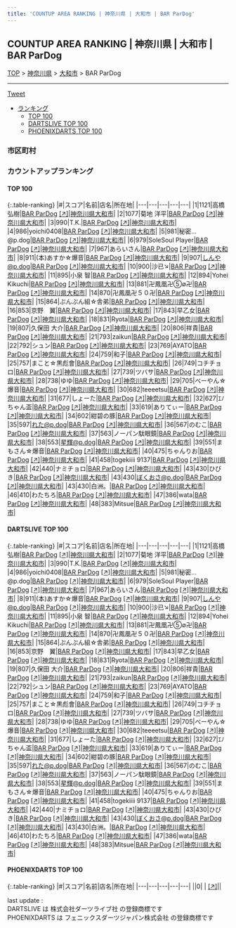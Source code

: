 ```yaml
---
title: 'COUNTUP AREA RANKING | 神奈川県 | 大和市 | BAR ParDog'
---
```

## COUNTUP AREA RANKING | 神奈川県 | 大和市 | BAR ParDog

[TOP](/darts/rank/) > [神奈川県](/darts/rank/神奈川県/) > [大和市](/darts/rank/神奈川県/大和市/) > BAR ParDog

___

<a href="https://twitter.com/share?ref_src=twsrc%5Etfw" data-text="COUNTUP AREA RANKING | 神奈川県大和市BAR ParDog" class="twitter-share-button" data-hashtags="DARTSLIVE,PHOENIXDARTS,darts,ダーツ" data-show-count="false">Tweet</a>

* [ランキング](#カウントアップランキング)
    * [TOP 100](#top-100)
    * [DARTSLIVE TOP 100](#dartslive-top-100)
    * [PHOENIXDARTS TOP 100](#phoenixdarts-top-100)

### 市区町村

<ul>

</ul>

### カウントアップランキング

#### TOP 100



{:.table-ranking}
|#|スコア|名前|店名|所在地|
|---|---|---|---|---|
|1|1121|<span class="rank-name-dl">高橋 弘樹</span>|<a href="/darts/rank/shops/50da15a681e35050f454cb89828a1cfe.html">BAR ParDog</a> <a href="https://search.dartslive.com/jp/shop/50da15a681e35050f454cb89828a1cfe">[↗]</a>|<a href="/darts/rank/神奈川県/大和市">神奈川県大和市</a>|
|2|1077|<span class="rank-name-dl">菊地 洋平</span>|<a href="/darts/rank/shops/50da15a681e35050f454cb89828a1cfe.html">BAR ParDog</a> <a href="https://search.dartslive.com/jp/shop/50da15a681e35050f454cb89828a1cfe">[↗]</a>|<a href="/darts/rank/神奈川県/大和市">神奈川県大和市</a>|
|3|990|<span class="rank-name-dl">T.K.</span>|<a href="/darts/rank/shops/50da15a681e35050f454cb89828a1cfe.html">BAR ParDog</a> <a href="https://search.dartslive.com/jp/shop/50da15a681e35050f454cb89828a1cfe">[↗]</a>|<a href="/darts/rank/神奈川県/大和市">神奈川県大和市</a>|
|4|986|<span class="rank-name-dl">yoichi0408</span>|<a href="/darts/rank/shops/50da15a681e35050f454cb89828a1cfe.html">BAR ParDog</a> <a href="https://search.dartslive.com/jp/shop/50da15a681e35050f454cb89828a1cfe">[↗]</a>|<a href="/darts/rank/神奈川県/大和市">神奈川県大和市</a>|
|5|981|<span class="rank-name-dl">秘密…@p.dog</span>|<a href="/darts/rank/shops/50da15a681e35050f454cb89828a1cfe.html">BAR ParDog</a> <a href="https://search.dartslive.com/jp/shop/50da15a681e35050f454cb89828a1cfe">[↗]</a>|<a href="/darts/rank/神奈川県/大和市">神奈川県大和市</a>|
|6|979|<span class="rank-name-dl">SoleSoul Player</span>|<a href="/darts/rank/shops/50da15a681e35050f454cb89828a1cfe.html">BAR ParDog</a> <a href="https://search.dartslive.com/jp/shop/50da15a681e35050f454cb89828a1cfe">[↗]</a>|<a href="/darts/rank/神奈川県/大和市">神奈川県大和市</a>|
|7|967|<span class="rank-name-dl">あらいさん</span>|<a href="/darts/rank/shops/50da15a681e35050f454cb89828a1cfe.html">BAR ParDog</a> <a href="https://search.dartslive.com/jp/shop/50da15a681e35050f454cb89828a1cfe">[↗]</a>|<a href="/darts/rank/神奈川県/大和市">神奈川県大和市</a>|
|8|911|<span class="rank-name-dl">(本)あすか☆爆音</span>|<a href="/darts/rank/shops/50da15a681e35050f454cb89828a1cfe.html">BAR ParDog</a> <a href="https://search.dartslive.com/jp/shop/50da15a681e35050f454cb89828a1cfe">[↗]</a>|<a href="/darts/rank/神奈川県/大和市">神奈川県大和市</a>|
|9|907|<span class="rank-name-dl">しんや@p.dog</span>|<a href="/darts/rank/shops/50da15a681e35050f454cb89828a1cfe.html">BAR ParDog</a> <a href="https://search.dartslive.com/jp/shop/50da15a681e35050f454cb89828a1cfe">[↗]</a>|<a href="/darts/rank/神奈川県/大和市">神奈川県大和市</a>|
|10|900|<span class="rank-name-dl">沙已↘</span>|<a href="/darts/rank/shops/50da15a681e35050f454cb89828a1cfe.html">BAR ParDog</a> <a href="https://search.dartslive.com/jp/shop/50da15a681e35050f454cb89828a1cfe">[↗]</a>|<a href="/darts/rank/神奈川県/大和市">神奈川県大和市</a>|
|11|895|<span class="rank-name-dl">小泉 智</span>|<a href="/darts/rank/shops/50da15a681e35050f454cb89828a1cfe.html">BAR ParDog</a> <a href="https://search.dartslive.com/jp/shop/50da15a681e35050f454cb89828a1cfe">[↗]</a>|<a href="/darts/rank/神奈川県/大和市">神奈川県大和市</a>|
|12|894|<span class="rank-name-dl">Yohei Kikuchi</span>|<a href="/darts/rank/shops/50da15a681e35050f454cb89828a1cfe.html">BAR ParDog</a> <a href="https://search.dartslive.com/jp/shop/50da15a681e35050f454cb89828a1cfe">[↗]</a>|<a href="/darts/rank/神奈川県/大和市">神奈川県大和市</a>|
|13|881|<span class="rank-name-dl">卍鳳凰卍⑤∅卍</span>|<a href="/darts/rank/shops/50da15a681e35050f454cb89828a1cfe.html">BAR ParDog</a> <a href="https://search.dartslive.com/jp/shop/50da15a681e35050f454cb89828a1cfe">[↗]</a>|<a href="/darts/rank/神奈川県/大和市">神奈川県大和市</a>|
|14|870|<span class="rank-name-dl">卍鳳凰卍５０卍</span>|<a href="/darts/rank/shops/50da15a681e35050f454cb89828a1cfe.html">BAR ParDog</a> <a href="https://search.dartslive.com/jp/shop/50da15a681e35050f454cb89828a1cfe">[↗]</a>|<a href="/darts/rank/神奈川県/大和市">神奈川県大和市</a>|
|15|864|<span class="rank-name-dl">ぷんぷん組☆舎弟</span>|<a href="/darts/rank/shops/50da15a681e35050f454cb89828a1cfe.html">BAR ParDog</a> <a href="https://search.dartslive.com/jp/shop/50da15a681e35050f454cb89828a1cfe">[↗]</a>|<a href="/darts/rank/神奈川県/大和市">神奈川県大和市</a>|
|16|853|<span class="rank-name-dl">京野　翼</span>|<a href="/darts/rank/shops/50da15a681e35050f454cb89828a1cfe.html">BAR ParDog</a> <a href="https://search.dartslive.com/jp/shop/50da15a681e35050f454cb89828a1cfe">[↗]</a>|<a href="/darts/rank/神奈川県/大和市">神奈川県大和市</a>|
|17|843|<span class="rank-name-dl">早乙女</span>|<a href="/darts/rank/shops/50da15a681e35050f454cb89828a1cfe.html">BAR ParDog</a> <a href="https://search.dartslive.com/jp/shop/50da15a681e35050f454cb89828a1cfe">[↗]</a>|<a href="/darts/rank/神奈川県/大和市">神奈川県大和市</a>|
|18|831|<span class="rank-name-dl">Ryota</span>|<a href="/darts/rank/shops/50da15a681e35050f454cb89828a1cfe.html">BAR ParDog</a> <a href="https://search.dartslive.com/jp/shop/50da15a681e35050f454cb89828a1cfe">[↗]</a>|<a href="/darts/rank/神奈川県/大和市">神奈川県大和市</a>|
|19|807|<span class="rank-name-dl">久保田 大介</span>|<a href="/darts/rank/shops/50da15a681e35050f454cb89828a1cfe.html">BAR ParDog</a> <a href="https://search.dartslive.com/jp/shop/50da15a681e35050f454cb89828a1cfe">[↗]</a>|<a href="/darts/rank/神奈川県/大和市">神奈川県大和市</a>|
|20|806|<span class="rank-name-dl">祥貴</span>|<a href="/darts/rank/shops/50da15a681e35050f454cb89828a1cfe.html">BAR ParDog</a> <a href="https://search.dartslive.com/jp/shop/50da15a681e35050f454cb89828a1cfe">[↗]</a>|<a href="/darts/rank/神奈川県/大和市">神奈川県大和市</a>|
|21|793|<span class="rank-name-dl">zaikun</span>|<a href="/darts/rank/shops/50da15a681e35050f454cb89828a1cfe.html">BAR ParDog</a> <a href="https://search.dartslive.com/jp/shop/50da15a681e35050f454cb89828a1cfe">[↗]</a>|<a href="/darts/rank/神奈川県/大和市">神奈川県大和市</a>|
|22|792|<span class="rank-name-dl">シュン</span>|<a href="/darts/rank/shops/50da15a681e35050f454cb89828a1cfe.html">BAR ParDog</a> <a href="https://search.dartslive.com/jp/shop/50da15a681e35050f454cb89828a1cfe">[↗]</a>|<a href="/darts/rank/神奈川県/大和市">神奈川県大和市</a>|
|23|769|<span class="rank-name-dl">AYATO</span>|<a href="/darts/rank/shops/50da15a681e35050f454cb89828a1cfe.html">BAR ParDog</a> <a href="https://search.dartslive.com/jp/shop/50da15a681e35050f454cb89828a1cfe">[↗]</a>|<a href="/darts/rank/神奈川県/大和市">神奈川県大和市</a>|
|24|759|<span class="rank-name-dl">和子</span>|<a href="/darts/rank/shops/50da15a681e35050f454cb89828a1cfe.html">BAR ParDog</a> <a href="https://search.dartslive.com/jp/shop/50da15a681e35050f454cb89828a1cfe">[↗]</a>|<a href="/darts/rank/神奈川県/大和市">神奈川県大和市</a>|
|25|757|<span class="rank-name-dl">まこと☆黒彪會</span>|<a href="/darts/rank/shops/50da15a681e35050f454cb89828a1cfe.html">BAR ParDog</a> <a href="https://search.dartslive.com/jp/shop/50da15a681e35050f454cb89828a1cfe">[↗]</a>|<a href="/darts/rank/神奈川県/大和市">神奈川県大和市</a>|
|26|749|<span class="rank-name-dl">コチチョロ</span>|<a href="/darts/rank/shops/50da15a681e35050f454cb89828a1cfe.html">BAR ParDog</a> <a href="https://search.dartslive.com/jp/shop/50da15a681e35050f454cb89828a1cfe">[↗]</a>|<a href="/darts/rank/神奈川県/大和市">神奈川県大和市</a>|
|27|739|<span class="rank-name-dl">ツバサ</span>|<a href="/darts/rank/shops/50da15a681e35050f454cb89828a1cfe.html">BAR ParDog</a> <a href="https://search.dartslive.com/jp/shop/50da15a681e35050f454cb89828a1cfe">[↗]</a>|<a href="/darts/rank/神奈川県/大和市">神奈川県大和市</a>|
|28|738|<span class="rank-name-dl">ゆゆ</span>|<a href="/darts/rank/shops/50da15a681e35050f454cb89828a1cfe.html">BAR ParDog</a> <a href="https://search.dartslive.com/jp/shop/50da15a681e35050f454cb89828a1cfe">[↗]</a>|<a href="/darts/rank/神奈川県/大和市">神奈川県大和市</a>|
|29|705|<span class="rank-name-dl">べーやん☆爆音</span>|<a href="/darts/rank/shops/50da15a681e35050f454cb89828a1cfe.html">BAR ParDog</a> <a href="https://search.dartslive.com/jp/shop/50da15a681e35050f454cb89828a1cfe">[↗]</a>|<a href="/darts/rank/神奈川県/大和市">神奈川県大和市</a>|
|30|682|<span class="rank-name-dl">teeeetsu</span>|<a href="/darts/rank/shops/50da15a681e35050f454cb89828a1cfe.html">BAR ParDog</a> <a href="https://search.dartslive.com/jp/shop/50da15a681e35050f454cb89828a1cfe">[↗]</a>|<a href="/darts/rank/神奈川県/大和市">神奈川県大和市</a>|
|31|677|<span class="rank-name-dl">しょーた</span>|<a href="/darts/rank/shops/50da15a681e35050f454cb89828a1cfe.html">BAR ParDog</a> <a href="https://search.dartslive.com/jp/shop/50da15a681e35050f454cb89828a1cfe">[↗]</a>|<a href="/darts/rank/神奈川県/大和市">神奈川県大和市</a>|
|32|627|<span class="rank-name-dl">ｴﾉちゃん盃</span>|<a href="/darts/rank/shops/50da15a681e35050f454cb89828a1cfe.html">BAR ParDog</a> <a href="https://search.dartslive.com/jp/shop/50da15a681e35050f454cb89828a1cfe">[↗]</a>|<a href="/darts/rank/神奈川県/大和市">神奈川県大和市</a>|
|33|619|<span class="rank-name-dl">ありてぃー</span>|<a href="/darts/rank/shops/50da15a681e35050f454cb89828a1cfe.html">BAR ParDog</a> <a href="https://search.dartslive.com/jp/shop/50da15a681e35050f454cb89828a1cfe">[↗]</a>|<a href="/darts/rank/神奈川県/大和市">神奈川県大和市</a>|
|34|602|<span class="rank-name-dl">紺碧の豚</span>|<a href="/darts/rank/shops/50da15a681e35050f454cb89828a1cfe.html">BAR ParDog</a> <a href="https://search.dartslive.com/jp/shop/50da15a681e35050f454cb89828a1cfe">[↗]</a>|<a href="/darts/rank/神奈川県/大和市">神奈川県大和市</a>|
|35|597|<span class="rank-name-dl">れた@p.dog</span>|<a href="/darts/rank/shops/50da15a681e35050f454cb89828a1cfe.html">BAR ParDog</a> <a href="https://search.dartslive.com/jp/shop/50da15a681e35050f454cb89828a1cfe">[↗]</a>|<a href="/darts/rank/神奈川県/大和市">神奈川県大和市</a>|
|36|567|<span class="rank-name-dl">のむこ</span>|<a href="/darts/rank/shops/50da15a681e35050f454cb89828a1cfe.html">BAR ParDog</a> <a href="https://search.dartslive.com/jp/shop/50da15a681e35050f454cb89828a1cfe">[↗]</a>|<a href="/darts/rank/神奈川県/大和市">神奈川県大和市</a>|
|37|563|<span class="rank-name-dl">ノーパン駄眼鏡</span>|<a href="/darts/rank/shops/50da15a681e35050f454cb89828a1cfe.html">BAR ParDog</a> <a href="https://search.dartslive.com/jp/shop/50da15a681e35050f454cb89828a1cfe">[↗]</a>|<a href="/darts/rank/神奈川県/大和市">神奈川県大和市</a>|
|38|553|<span class="rank-name-dl">星輝@p.dog</span>|<a href="/darts/rank/shops/50da15a681e35050f454cb89828a1cfe.html">BAR ParDog</a> <a href="https://search.dartslive.com/jp/shop/50da15a681e35050f454cb89828a1cfe">[↗]</a>|<a href="/darts/rank/神奈川県/大和市">神奈川県大和市</a>|
|39|551|<span class="rank-name-dl">まもさん☆爆音</span>|<a href="/darts/rank/shops/50da15a681e35050f454cb89828a1cfe.html">BAR ParDog</a> <a href="https://search.dartslive.com/jp/shop/50da15a681e35050f454cb89828a1cfe">[↗]</a>|<a href="/darts/rank/神奈川県/大和市">神奈川県大和市</a>|
|40|475|<span class="rank-name-dl">ちゃんりお</span>|<a href="/darts/rank/shops/50da15a681e35050f454cb89828a1cfe.html">BAR ParDog</a> <a href="https://search.dartslive.com/jp/shop/50da15a681e35050f454cb89828a1cfe">[↗]</a>|<a href="/darts/rank/神奈川県/大和市">神奈川県大和市</a>|
|41|458|<span class="rank-name-dl">togekiiii 9137</span>|<a href="/darts/rank/shops/50da15a681e35050f454cb89828a1cfe.html">BAR ParDog</a> <a href="https://search.dartslive.com/jp/shop/50da15a681e35050f454cb89828a1cfe">[↗]</a>|<a href="/darts/rank/神奈川県/大和市">神奈川県大和市</a>|
|42|440|<span class="rank-name-dl">ナミチョロ</span>|<a href="/darts/rank/shops/50da15a681e35050f454cb89828a1cfe.html">BAR ParDog</a> <a href="https://search.dartslive.com/jp/shop/50da15a681e35050f454cb89828a1cfe">[↗]</a>|<a href="/darts/rank/神奈川県/大和市">神奈川県大和市</a>|
|43|430|<span class="rank-name-dl">ひびき</span>|<a href="/darts/rank/shops/50da15a681e35050f454cb89828a1cfe.html">BAR ParDog</a> <a href="https://search.dartslive.com/jp/shop/50da15a681e35050f454cb89828a1cfe">[↗]</a>|<a href="/darts/rank/神奈川県/大和市">神奈川県大和市</a>|
|43|430|<span class="rank-name-dl">ぼくおさ@p.dog</span>|<a href="/darts/rank/shops/50da15a681e35050f454cb89828a1cfe.html">BAR ParDog</a> <a href="https://search.dartslive.com/jp/shop/50da15a681e35050f454cb89828a1cfe">[↗]</a>|<a href="/darts/rank/神奈川県/大和市">神奈川県大和市</a>|
|43|430|<span class="rank-name-dl">白洲。</span>|<a href="/darts/rank/shops/50da15a681e35050f454cb89828a1cfe.html">BAR ParDog</a> <a href="https://search.dartslive.com/jp/shop/50da15a681e35050f454cb89828a1cfe">[↗]</a>|<a href="/darts/rank/神奈川県/大和市">神奈川県大和市</a>|
|46|410|<span class="rank-name-dl">わたちろ</span>|<a href="/darts/rank/shops/50da15a681e35050f454cb89828a1cfe.html">BAR ParDog</a> <a href="https://search.dartslive.com/jp/shop/50da15a681e35050f454cb89828a1cfe">[↗]</a>|<a href="/darts/rank/神奈川県/大和市">神奈川県大和市</a>|
|47|386|<span class="rank-name-dl">wata</span>|<a href="/darts/rank/shops/50da15a681e35050f454cb89828a1cfe.html">BAR ParDog</a> <a href="https://search.dartslive.com/jp/shop/50da15a681e35050f454cb89828a1cfe">[↗]</a>|<a href="/darts/rank/神奈川県/大和市">神奈川県大和市</a>|
|48|383|<span class="rank-name-dl">Mitsue</span>|<a href="/darts/rank/shops/50da15a681e35050f454cb89828a1cfe.html">BAR ParDog</a> <a href="https://search.dartslive.com/jp/shop/50da15a681e35050f454cb89828a1cfe">[↗]</a>|<a href="/darts/rank/神奈川県/大和市">神奈川県大和市</a>|


#### DARTSLIVE TOP 100



{:.table-ranking}
|#|スコア|名前|店名|所在地|
|---|---|---|---|---|
|1|1121|<span class="rank-name-dl">高橋 弘樹</span>|<a href="/darts/rank/shops/50da15a681e35050f454cb89828a1cfe.html">BAR ParDog</a> <a href="https://search.dartslive.com/jp/shop/50da15a681e35050f454cb89828a1cfe">[↗]</a>|<a href="/darts/rank/神奈川県/大和市">神奈川県大和市</a>|
|2|1077|<span class="rank-name-dl">菊地 洋平</span>|<a href="/darts/rank/shops/50da15a681e35050f454cb89828a1cfe.html">BAR ParDog</a> <a href="https://search.dartslive.com/jp/shop/50da15a681e35050f454cb89828a1cfe">[↗]</a>|<a href="/darts/rank/神奈川県/大和市">神奈川県大和市</a>|
|3|990|<span class="rank-name-dl">T.K.</span>|<a href="/darts/rank/shops/50da15a681e35050f454cb89828a1cfe.html">BAR ParDog</a> <a href="https://search.dartslive.com/jp/shop/50da15a681e35050f454cb89828a1cfe">[↗]</a>|<a href="/darts/rank/神奈川県/大和市">神奈川県大和市</a>|
|4|986|<span class="rank-name-dl">yoichi0408</span>|<a href="/darts/rank/shops/50da15a681e35050f454cb89828a1cfe.html">BAR ParDog</a> <a href="https://search.dartslive.com/jp/shop/50da15a681e35050f454cb89828a1cfe">[↗]</a>|<a href="/darts/rank/神奈川県/大和市">神奈川県大和市</a>|
|5|981|<span class="rank-name-dl">秘密…@p.dog</span>|<a href="/darts/rank/shops/50da15a681e35050f454cb89828a1cfe.html">BAR ParDog</a> <a href="https://search.dartslive.com/jp/shop/50da15a681e35050f454cb89828a1cfe">[↗]</a>|<a href="/darts/rank/神奈川県/大和市">神奈川県大和市</a>|
|6|979|<span class="rank-name-dl">SoleSoul Player</span>|<a href="/darts/rank/shops/50da15a681e35050f454cb89828a1cfe.html">BAR ParDog</a> <a href="https://search.dartslive.com/jp/shop/50da15a681e35050f454cb89828a1cfe">[↗]</a>|<a href="/darts/rank/神奈川県/大和市">神奈川県大和市</a>|
|7|967|<span class="rank-name-dl">あらいさん</span>|<a href="/darts/rank/shops/50da15a681e35050f454cb89828a1cfe.html">BAR ParDog</a> <a href="https://search.dartslive.com/jp/shop/50da15a681e35050f454cb89828a1cfe">[↗]</a>|<a href="/darts/rank/神奈川県/大和市">神奈川県大和市</a>|
|8|911|<span class="rank-name-dl">(本)あすか☆爆音</span>|<a href="/darts/rank/shops/50da15a681e35050f454cb89828a1cfe.html">BAR ParDog</a> <a href="https://search.dartslive.com/jp/shop/50da15a681e35050f454cb89828a1cfe">[↗]</a>|<a href="/darts/rank/神奈川県/大和市">神奈川県大和市</a>|
|9|907|<span class="rank-name-dl">しんや@p.dog</span>|<a href="/darts/rank/shops/50da15a681e35050f454cb89828a1cfe.html">BAR ParDog</a> <a href="https://search.dartslive.com/jp/shop/50da15a681e35050f454cb89828a1cfe">[↗]</a>|<a href="/darts/rank/神奈川県/大和市">神奈川県大和市</a>|
|10|900|<span class="rank-name-dl">沙已↘</span>|<a href="/darts/rank/shops/50da15a681e35050f454cb89828a1cfe.html">BAR ParDog</a> <a href="https://search.dartslive.com/jp/shop/50da15a681e35050f454cb89828a1cfe">[↗]</a>|<a href="/darts/rank/神奈川県/大和市">神奈川県大和市</a>|
|11|895|<span class="rank-name-dl">小泉 智</span>|<a href="/darts/rank/shops/50da15a681e35050f454cb89828a1cfe.html">BAR ParDog</a> <a href="https://search.dartslive.com/jp/shop/50da15a681e35050f454cb89828a1cfe">[↗]</a>|<a href="/darts/rank/神奈川県/大和市">神奈川県大和市</a>|
|12|894|<span class="rank-name-dl">Yohei Kikuchi</span>|<a href="/darts/rank/shops/50da15a681e35050f454cb89828a1cfe.html">BAR ParDog</a> <a href="https://search.dartslive.com/jp/shop/50da15a681e35050f454cb89828a1cfe">[↗]</a>|<a href="/darts/rank/神奈川県/大和市">神奈川県大和市</a>|
|13|881|<span class="rank-name-dl">卍鳳凰卍⑤∅卍</span>|<a href="/darts/rank/shops/50da15a681e35050f454cb89828a1cfe.html">BAR ParDog</a> <a href="https://search.dartslive.com/jp/shop/50da15a681e35050f454cb89828a1cfe">[↗]</a>|<a href="/darts/rank/神奈川県/大和市">神奈川県大和市</a>|
|14|870|<span class="rank-name-dl">卍鳳凰卍５０卍</span>|<a href="/darts/rank/shops/50da15a681e35050f454cb89828a1cfe.html">BAR ParDog</a> <a href="https://search.dartslive.com/jp/shop/50da15a681e35050f454cb89828a1cfe">[↗]</a>|<a href="/darts/rank/神奈川県/大和市">神奈川県大和市</a>|
|15|864|<span class="rank-name-dl">ぷんぷん組☆舎弟</span>|<a href="/darts/rank/shops/50da15a681e35050f454cb89828a1cfe.html">BAR ParDog</a> <a href="https://search.dartslive.com/jp/shop/50da15a681e35050f454cb89828a1cfe">[↗]</a>|<a href="/darts/rank/神奈川県/大和市">神奈川県大和市</a>|
|16|853|<span class="rank-name-dl">京野　翼</span>|<a href="/darts/rank/shops/50da15a681e35050f454cb89828a1cfe.html">BAR ParDog</a> <a href="https://search.dartslive.com/jp/shop/50da15a681e35050f454cb89828a1cfe">[↗]</a>|<a href="/darts/rank/神奈川県/大和市">神奈川県大和市</a>|
|17|843|<span class="rank-name-dl">早乙女</span>|<a href="/darts/rank/shops/50da15a681e35050f454cb89828a1cfe.html">BAR ParDog</a> <a href="https://search.dartslive.com/jp/shop/50da15a681e35050f454cb89828a1cfe">[↗]</a>|<a href="/darts/rank/神奈川県/大和市">神奈川県大和市</a>|
|18|831|<span class="rank-name-dl">Ryota</span>|<a href="/darts/rank/shops/50da15a681e35050f454cb89828a1cfe.html">BAR ParDog</a> <a href="https://search.dartslive.com/jp/shop/50da15a681e35050f454cb89828a1cfe">[↗]</a>|<a href="/darts/rank/神奈川県/大和市">神奈川県大和市</a>|
|19|807|<span class="rank-name-dl">久保田 大介</span>|<a href="/darts/rank/shops/50da15a681e35050f454cb89828a1cfe.html">BAR ParDog</a> <a href="https://search.dartslive.com/jp/shop/50da15a681e35050f454cb89828a1cfe">[↗]</a>|<a href="/darts/rank/神奈川県/大和市">神奈川県大和市</a>|
|20|806|<span class="rank-name-dl">祥貴</span>|<a href="/darts/rank/shops/50da15a681e35050f454cb89828a1cfe.html">BAR ParDog</a> <a href="https://search.dartslive.com/jp/shop/50da15a681e35050f454cb89828a1cfe">[↗]</a>|<a href="/darts/rank/神奈川県/大和市">神奈川県大和市</a>|
|21|793|<span class="rank-name-dl">zaikun</span>|<a href="/darts/rank/shops/50da15a681e35050f454cb89828a1cfe.html">BAR ParDog</a> <a href="https://search.dartslive.com/jp/shop/50da15a681e35050f454cb89828a1cfe">[↗]</a>|<a href="/darts/rank/神奈川県/大和市">神奈川県大和市</a>|
|22|792|<span class="rank-name-dl">シュン</span>|<a href="/darts/rank/shops/50da15a681e35050f454cb89828a1cfe.html">BAR ParDog</a> <a href="https://search.dartslive.com/jp/shop/50da15a681e35050f454cb89828a1cfe">[↗]</a>|<a href="/darts/rank/神奈川県/大和市">神奈川県大和市</a>|
|23|769|<span class="rank-name-dl">AYATO</span>|<a href="/darts/rank/shops/50da15a681e35050f454cb89828a1cfe.html">BAR ParDog</a> <a href="https://search.dartslive.com/jp/shop/50da15a681e35050f454cb89828a1cfe">[↗]</a>|<a href="/darts/rank/神奈川県/大和市">神奈川県大和市</a>|
|24|759|<span class="rank-name-dl">和子</span>|<a href="/darts/rank/shops/50da15a681e35050f454cb89828a1cfe.html">BAR ParDog</a> <a href="https://search.dartslive.com/jp/shop/50da15a681e35050f454cb89828a1cfe">[↗]</a>|<a href="/darts/rank/神奈川県/大和市">神奈川県大和市</a>|
|25|757|<span class="rank-name-dl">まこと☆黒彪會</span>|<a href="/darts/rank/shops/50da15a681e35050f454cb89828a1cfe.html">BAR ParDog</a> <a href="https://search.dartslive.com/jp/shop/50da15a681e35050f454cb89828a1cfe">[↗]</a>|<a href="/darts/rank/神奈川県/大和市">神奈川県大和市</a>|
|26|749|<span class="rank-name-dl">コチチョロ</span>|<a href="/darts/rank/shops/50da15a681e35050f454cb89828a1cfe.html">BAR ParDog</a> <a href="https://search.dartslive.com/jp/shop/50da15a681e35050f454cb89828a1cfe">[↗]</a>|<a href="/darts/rank/神奈川県/大和市">神奈川県大和市</a>|
|27|739|<span class="rank-name-dl">ツバサ</span>|<a href="/darts/rank/shops/50da15a681e35050f454cb89828a1cfe.html">BAR ParDog</a> <a href="https://search.dartslive.com/jp/shop/50da15a681e35050f454cb89828a1cfe">[↗]</a>|<a href="/darts/rank/神奈川県/大和市">神奈川県大和市</a>|
|28|738|<span class="rank-name-dl">ゆゆ</span>|<a href="/darts/rank/shops/50da15a681e35050f454cb89828a1cfe.html">BAR ParDog</a> <a href="https://search.dartslive.com/jp/shop/50da15a681e35050f454cb89828a1cfe">[↗]</a>|<a href="/darts/rank/神奈川県/大和市">神奈川県大和市</a>|
|29|705|<span class="rank-name-dl">べーやん☆爆音</span>|<a href="/darts/rank/shops/50da15a681e35050f454cb89828a1cfe.html">BAR ParDog</a> <a href="https://search.dartslive.com/jp/shop/50da15a681e35050f454cb89828a1cfe">[↗]</a>|<a href="/darts/rank/神奈川県/大和市">神奈川県大和市</a>|
|30|682|<span class="rank-name-dl">teeeetsu</span>|<a href="/darts/rank/shops/50da15a681e35050f454cb89828a1cfe.html">BAR ParDog</a> <a href="https://search.dartslive.com/jp/shop/50da15a681e35050f454cb89828a1cfe">[↗]</a>|<a href="/darts/rank/神奈川県/大和市">神奈川県大和市</a>|
|31|677|<span class="rank-name-dl">しょーた</span>|<a href="/darts/rank/shops/50da15a681e35050f454cb89828a1cfe.html">BAR ParDog</a> <a href="https://search.dartslive.com/jp/shop/50da15a681e35050f454cb89828a1cfe">[↗]</a>|<a href="/darts/rank/神奈川県/大和市">神奈川県大和市</a>|
|32|627|<span class="rank-name-dl">ｴﾉちゃん盃</span>|<a href="/darts/rank/shops/50da15a681e35050f454cb89828a1cfe.html">BAR ParDog</a> <a href="https://search.dartslive.com/jp/shop/50da15a681e35050f454cb89828a1cfe">[↗]</a>|<a href="/darts/rank/神奈川県/大和市">神奈川県大和市</a>|
|33|619|<span class="rank-name-dl">ありてぃー</span>|<a href="/darts/rank/shops/50da15a681e35050f454cb89828a1cfe.html">BAR ParDog</a> <a href="https://search.dartslive.com/jp/shop/50da15a681e35050f454cb89828a1cfe">[↗]</a>|<a href="/darts/rank/神奈川県/大和市">神奈川県大和市</a>|
|34|602|<span class="rank-name-dl">紺碧の豚</span>|<a href="/darts/rank/shops/50da15a681e35050f454cb89828a1cfe.html">BAR ParDog</a> <a href="https://search.dartslive.com/jp/shop/50da15a681e35050f454cb89828a1cfe">[↗]</a>|<a href="/darts/rank/神奈川県/大和市">神奈川県大和市</a>|
|35|597|<span class="rank-name-dl">れた@p.dog</span>|<a href="/darts/rank/shops/50da15a681e35050f454cb89828a1cfe.html">BAR ParDog</a> <a href="https://search.dartslive.com/jp/shop/50da15a681e35050f454cb89828a1cfe">[↗]</a>|<a href="/darts/rank/神奈川県/大和市">神奈川県大和市</a>|
|36|567|<span class="rank-name-dl">のむこ</span>|<a href="/darts/rank/shops/50da15a681e35050f454cb89828a1cfe.html">BAR ParDog</a> <a href="https://search.dartslive.com/jp/shop/50da15a681e35050f454cb89828a1cfe">[↗]</a>|<a href="/darts/rank/神奈川県/大和市">神奈川県大和市</a>|
|37|563|<span class="rank-name-dl">ノーパン駄眼鏡</span>|<a href="/darts/rank/shops/50da15a681e35050f454cb89828a1cfe.html">BAR ParDog</a> <a href="https://search.dartslive.com/jp/shop/50da15a681e35050f454cb89828a1cfe">[↗]</a>|<a href="/darts/rank/神奈川県/大和市">神奈川県大和市</a>|
|38|553|<span class="rank-name-dl">星輝@p.dog</span>|<a href="/darts/rank/shops/50da15a681e35050f454cb89828a1cfe.html">BAR ParDog</a> <a href="https://search.dartslive.com/jp/shop/50da15a681e35050f454cb89828a1cfe">[↗]</a>|<a href="/darts/rank/神奈川県/大和市">神奈川県大和市</a>|
|39|551|<span class="rank-name-dl">まもさん☆爆音</span>|<a href="/darts/rank/shops/50da15a681e35050f454cb89828a1cfe.html">BAR ParDog</a> <a href="https://search.dartslive.com/jp/shop/50da15a681e35050f454cb89828a1cfe">[↗]</a>|<a href="/darts/rank/神奈川県/大和市">神奈川県大和市</a>|
|40|475|<span class="rank-name-dl">ちゃんりお</span>|<a href="/darts/rank/shops/50da15a681e35050f454cb89828a1cfe.html">BAR ParDog</a> <a href="https://search.dartslive.com/jp/shop/50da15a681e35050f454cb89828a1cfe">[↗]</a>|<a href="/darts/rank/神奈川県/大和市">神奈川県大和市</a>|
|41|458|<span class="rank-name-dl">togekiiii 9137</span>|<a href="/darts/rank/shops/50da15a681e35050f454cb89828a1cfe.html">BAR ParDog</a> <a href="https://search.dartslive.com/jp/shop/50da15a681e35050f454cb89828a1cfe">[↗]</a>|<a href="/darts/rank/神奈川県/大和市">神奈川県大和市</a>|
|42|440|<span class="rank-name-dl">ナミチョロ</span>|<a href="/darts/rank/shops/50da15a681e35050f454cb89828a1cfe.html">BAR ParDog</a> <a href="https://search.dartslive.com/jp/shop/50da15a681e35050f454cb89828a1cfe">[↗]</a>|<a href="/darts/rank/神奈川県/大和市">神奈川県大和市</a>|
|43|430|<span class="rank-name-dl">ひびき</span>|<a href="/darts/rank/shops/50da15a681e35050f454cb89828a1cfe.html">BAR ParDog</a> <a href="https://search.dartslive.com/jp/shop/50da15a681e35050f454cb89828a1cfe">[↗]</a>|<a href="/darts/rank/神奈川県/大和市">神奈川県大和市</a>|
|43|430|<span class="rank-name-dl">ぼくおさ@p.dog</span>|<a href="/darts/rank/shops/50da15a681e35050f454cb89828a1cfe.html">BAR ParDog</a> <a href="https://search.dartslive.com/jp/shop/50da15a681e35050f454cb89828a1cfe">[↗]</a>|<a href="/darts/rank/神奈川県/大和市">神奈川県大和市</a>|
|43|430|<span class="rank-name-dl">白洲。</span>|<a href="/darts/rank/shops/50da15a681e35050f454cb89828a1cfe.html">BAR ParDog</a> <a href="https://search.dartslive.com/jp/shop/50da15a681e35050f454cb89828a1cfe">[↗]</a>|<a href="/darts/rank/神奈川県/大和市">神奈川県大和市</a>|
|46|410|<span class="rank-name-dl">わたちろ</span>|<a href="/darts/rank/shops/50da15a681e35050f454cb89828a1cfe.html">BAR ParDog</a> <a href="https://search.dartslive.com/jp/shop/50da15a681e35050f454cb89828a1cfe">[↗]</a>|<a href="/darts/rank/神奈川県/大和市">神奈川県大和市</a>|
|47|386|<span class="rank-name-dl">wata</span>|<a href="/darts/rank/shops/50da15a681e35050f454cb89828a1cfe.html">BAR ParDog</a> <a href="https://search.dartslive.com/jp/shop/50da15a681e35050f454cb89828a1cfe">[↗]</a>|<a href="/darts/rank/神奈川県/大和市">神奈川県大和市</a>|
|48|383|<span class="rank-name-dl">Mitsue</span>|<a href="/darts/rank/shops/50da15a681e35050f454cb89828a1cfe.html">BAR ParDog</a> <a href="https://search.dartslive.com/jp/shop/50da15a681e35050f454cb89828a1cfe">[↗]</a>|<a href="/darts/rank/神奈川県/大和市">神奈川県大和市</a>|


#### PHOENIXDARTS TOP 100



{:.table-ranking}
|#|スコア|名前|店名|所在地|
|---|---|---|---|---|
||0|<span class="rank-name-dl"> </span>|<a href="/darts/rank/shops/.html"></a> <a href="">[↗]</a>|<a href="/darts/rank//"></a>|


<div class="footer border-top border-gray-light mt-5 pt-3 text-right text-gray">
    last update : <span style="font-weight: italic" id="foot_last_modified"></span><br />
    DARTSLIVE は 株式会社ダーツライブ社 の登録商標です<br />
    PHOENIXDARTS は フェニックスダーツジャパン株式会社 の登録商標です<br />
</div>

<script src="https://cdnjs.cloudflare.com/ajax/libs/jquery.tablesorter/2.31.3/js/jquery.tablesorter.min.js" integrity="sha512-qzgd5cYSZcosqpzpn7zF2ZId8f/8CHmFKZ8j7mU4OUXTNRd5g+ZHBPsgKEwoqxCtdQvExE5LprwwPAgoicguNg==" crossorigin="anonymous" referrerpolicy="no-referrer"></script>
<link rel="stylesheet" href="https://cdnjs.cloudflare.com/ajax/libs/jquery.tablesorter/2.31.3/css/theme.default.min.css" integrity="sha512-wghhOJkjQX0Lh3NSWvNKeZ0ZpNn+SPVXX1Qyc9OCaogADktxrBiBdKGDoqVUOyhStvMBmJQ8ZdMHiR3wuEq8+w==" crossorigin="anonymous" referrerpolicy="no-referrer" />
<script>
$(function() {
    $(".table-ranking").tablesorter({sortList:[[0, 0]]});
    $("#foot_last_modified").text(formatDate(new Date(document.lastModified), 'yyyy-MM-dd HH:mm:ss'));
});
</script>

<script async src="https://platform.twitter.com/widgets.js" charset="utf-8"></script>
